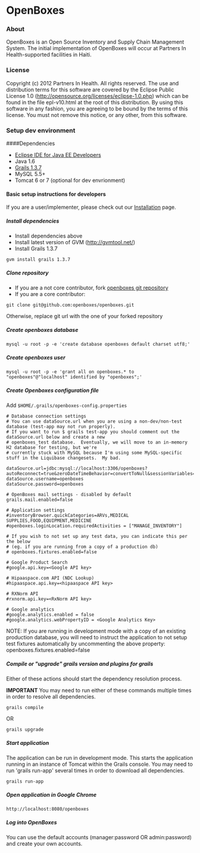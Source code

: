OpenBoxes
=========

### About

OpenBoxes is an Open Source Inventory and Supply Chain Management System. The initial implementation of OpenBoxes will occur at Partners In Health-supported facilities in Haiti.

### License

Copyright (c) 2012 Partners In Health.  All rights reserved.
The use and distribution terms for this software are covered by the
Eclipse Public License 1.0 (http://opensource.org/licenses/eclipse-1.0.php)
which can be found in the file epl-v10.html at the root of this distribution.
By using this software in any fashion, you are agreeing to be bound by
the terms of this license.
You must not remove this notice, or any other, from this software.

### Setup dev environment

####Dependencies

* [Eclipse IDE for Java EE Developers](http://www.eclipse.org/downloads)
* Java 1.6
* [Grails 1.3.7](http://grails.org/download/archive/Grails)
* MySQL 5.5+
* Tomcat 6 or 7 (optional for dev envrionment)
 

#### Basic setup instructions for developers

If you are a user/implementer, please check out our [Installation](wiki/Installation) page.

##### Install dependencies

* Install dependencies above
* Install latest version of GVM (http://gvmtool.net/)
* Install Grails 1.3.7
```
gvm install grails 1.3.7
```

##### Clone repository 
* If you are a not core contributor, fork [openboxes git repository](https://github.com/openboxes/openboxes)
* If you are a core contributor:
```
git clone git@github.com:openboxes/openboxes.git      
```
Otherwise, replace git url with the one of your forked repository

##### Create openboxes database 
```
mysql -u root -p -e 'create database openboxes default charset utf8;'
```
##### Create openboxes user 
```
mysql -u root -p -e 'grant all on openboxes.* to "openboxes"@"localhost" identified by "openboxes";'
```

##### Create Openboxes configuration file 
Add `$HOME/.grails/openboxes-config.properties`

```
# Database connection settings
# You can use dataSource.url when you are using a non-dev/non-test database (test-app may not run properly).
# If you want to run $ grails test-app you should comment out the dataSource.url below and create a new 
# openboxes_test database.  Eventually, we will move to an in-memory H2 database for testing, but we're 
# currently stuck with MySQL because I'm using some MySQL-specific stuff in the Liquibase changesets.  My bad.

dataSource.url=jdbc:mysql://localhost:3306/openboxes?autoReconnect=true&zeroDateTimeBehavior=convertToNull&sessionVariables=storage_engine=InnoDB
dataSource.username=openboxes
dataSource.password=openboxes

# OpenBoxes mail settings - disabled by default
grails.mail.enabled=false

# Application settings
#inventoryBrowser.quickCategories=ARVs,MEDICAL SUPPLIES,FOOD,EQUIPMENT,MEDICINE
#openboxes.loginLocation.requiredActivities = ["MANAGE_INVENTORY"]

# If you wish to not set up any test data, you can indicate this per the below 
# (eg. if you are running from a copy of a production db)
# openboxes.fixtures.enabled=false

# Google Product Search
#google.api.key=<Google API key>

# Hipaaspace.com API (NDC Lookup)
#hipaaspace.api.key=<hipaaspace API key>

# RXNorm API
#rxnorm.api.key=<RxNorm API key>

# Google analytics
#google.analytics.enabled = false
#google.analytics.webPropertyID = <Google Analytics Key>
```

NOTE: If you are running in development mode with a copy of an existing production database, you will need to
instruct the application to not setup test fixtures automatically by uncommenting the above property:
openboxes.fixtures.enabled=false

##### Compile or "upgrade" grails version and plugins for grails
Either of these actions should start the dependency resolution process.  

**IMPORTANT** You may need to run either of these commands multiple times in order to resolve all dependencies.

```    
grails compile
```

OR

```    
grails upgrade
```
##### Start application 
The application can be run in development mode.  This starts the application running in an instance of Tomcat within the Grails console.
You may need to run 'grails run-app' several times in order to download all dependencies.
```
grails run-app
```

##### Open application in Google Chrome 
```
http://localhost:8080/openboxes
```

##### Log into OpenBoxes 
You can use the default accounts (manager:password OR admin:password) and create your own accounts.
